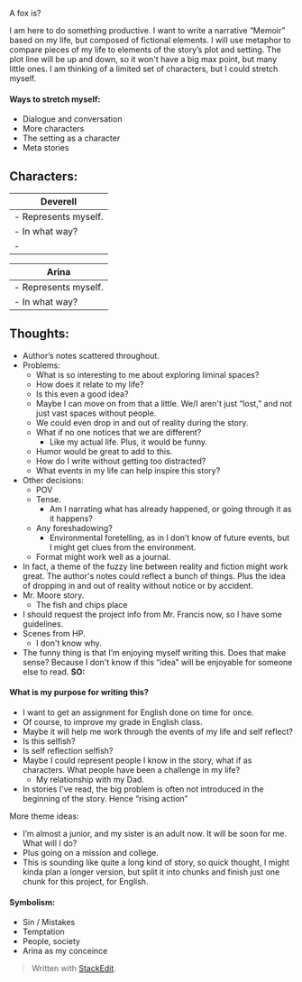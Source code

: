 ﻿
A fox is?

I am here to do something productive. I want to write a narrative “Memoir” based on my life, but
composed of fictional elements. I will use metaphor to compare pieces of my life to elements of
the story’s plot and setting. The plot line will be up and down, so it won't have a big max point,
but many little ones. I am thinking of a limited set of characters, but I could stretch myself.
#### Ways to stretch myself:
- Dialogue and conversation
- More characters
- The setting as a character
- Meta stories
## Characters:
| Deverell |
|-|
| - Represents myself.
| - In what way?
| -

| Arina
|-|
|- Represents myself.
|- In what way?

## Thoughts:
- Author’s notes scattered throughout.
- Problems:
	- What is so interesting to me about exploring liminal spaces?
	- How does it relate to my life?
	- Is this even a good idea?
	- Maybe I can move on from that a little. We/I aren't just “lost,” and not just vast spaces without people.
	- We could even drop in and out of reality during the story.
	- What if no one notices that we are different?
		- Like my actual life. Plus, it would be funny.
	- Humor would be great to add to this.
	- How do I write without getting too distracted?
	- What events in my life can help inspire this story?
- Other decisions:
	- POV
	- Tense.
		- Am I narrating what has already happened, or going through it as it
		happens?
	- Any foreshadowing?
		- Environmental foretelling, as in I don’t know of future events, but I
		might get clues from the environment.
	- Format might work well as a journal.
- In fact, a theme of the fuzzy line between reality and fiction might work great. The
author's notes could reflect a bunch of things. Plus the idea of dropping in and out of
reality without notice or by accident.
- Mr. Moore story.
	- The fish and chips place
- I should request the project info from Mr. Francis now, so I have some guidelines.
- Scenes from HP.
	- I don't know why.
- The funny thing is that I’m enjoying myself writing this. Does that make sense?
Because I don't know if this “idea” will be enjoyable for someone else to read. __SO:__
#### What is my purpose for writing this?
- I want to get an assignment for English done on time for once.
- Of course, to improve my grade in English class.
- Maybe it will help me work through the events of my life and self reflect?
- Is this selfish?
- Is self reflection selfish?
- Maybe I could represent people I know in the story, what if as characters. What people
have been a challenge in my life?
	- My relationship with my Dad.
- In stories I've read, the big problem is often not introduced in the beginning of the story.
Hence “rising action”

More theme ideas:
 - I’m almost a junior, and my sister is an adult now. It will be soon for me. What
	will I do?
 - Plus going on a mission and college.
 - This is sounding like quite a long kind of story, so quick thought, I might kinda plan a
longer version, but split it into chunks and finish just one chunk for this project, for
English.


#### Symbolism:
 - Sin / Mistakes
 - Temptation
 - People, society
 - Arina as my conceince

> Written with [StackEdit](https://stackedit.io/).

